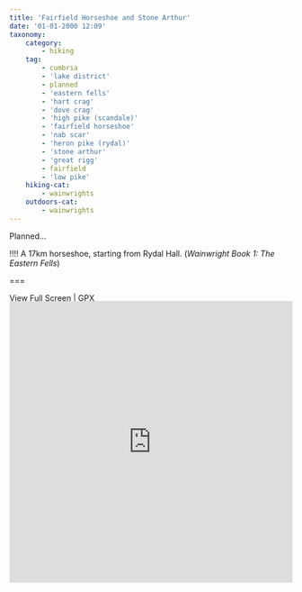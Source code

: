 ```yaml
---
title: 'Fairfield Horseshoe and Stone Arthur'
date: '01-01-2000 12:09'
taxonomy:
    category:
        - hiking
    tag:
        - cumbria
        - 'lake district'
        - planned
        - 'eastern fells'
        - 'hart crag'
        - 'dove crag'
        - 'high pike (scandale)'
        - 'fairfield horseshoe'
        - 'nab scar'
        - 'heron pike (rydal)'
        - 'stone arthur'
        - 'great rigg'
        - fairfield
        - 'low pike'
    hiking-cat:
        - wainwrights
    outdoors-cat:
        - wainwrights
---
```


Planned...

!!!! A 17km horseshoe, starting from Rydal Hall. (*Wainwright Book 1: The Eastern Fells*)

===

[View Full Screen](https://map.mootparadox.com/full/fairfield-plan) | [GPX](https://map.mootparadox.com/gpx/fairfield-plan)  
<p><iframe src="https://map.mootparadox.com/embed/fairfield-plan" height="500" width="100%" style="border:none; margin-top:-1.2em;"></iframe></p>